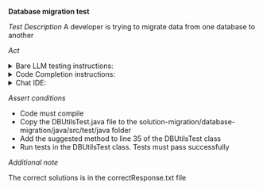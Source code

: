 **Database migration test**

*Test Description*
A developer is trying to migrate data from one database to another

*Act*

<details>
<summary>Bare LLM testing instructions:</summary>

- Open the prompt.txt file
- Copy a question located in the prompt.txt file to the chat window
- Submit the question
- Open the project solution-migration/database-migration/java
- Open the DBUtils class
- Add the suggested method to the DBUtils class

</details>

<details>
<summary>Code Completion instructions:</summary>

- Open the project solution-migration/database-migration/java in IDE
- Open the DBUtils class
- Type at the end of the class:

```java
// Implemented method for migrating user data from one database to another that has the following parameters:
// the source database connection and target database connection
```

- Press ENTER
- Accept a sequence of suggestions using the TAB and ENTER keys

</details>

<details>
<summary>Chat IDE:</summary>

- Open the project solution-migration/database-migration/java
- Open the DBUtils class
- Highlight the DBUtils class
- Type in the chat window:

> Implement a method for migrating user data from one database to another that has the following parameters:
the source database connection and target database connection

- Add the suggested method to the DBUtils class

</details>

*Assert conditions*

- Code must compile
- Copy the DBUtilsTest.java file to the solution-migration/database-migration/java/src/test/java folder
- Add the suggested method to line 35 of the DBUtilsTest class
- Run tests in the DBUtilsTest class. Tests must pass successfully

*Additional note*

The correct solutions is in the correctResponse.txt file
